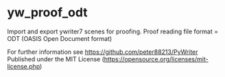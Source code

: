 # yw_proof_odt

Import and export ywriter7 scenes for proofing. 
Proof reading file format = ODT (OASIS Open Document format)

For further information see https://github.com/peter88213/PyWriter
Published under the MIT License (https://opensource.org/licenses/mit-license.php)
